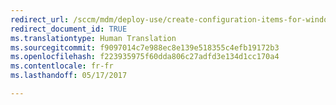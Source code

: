 ```yaml
---
redirect_url: /sccm/mdm/deploy-use/create-configuration-items-for-windows-phone-devices-managed-without-the-client
redirect_document_id: TRUE
ms.translationtype: Human Translation
ms.sourcegitcommit: f9097014c7e988ec8e139e518355c4efb19172b3
ms.openlocfilehash: f223935975f60dda806c27adfd3e134d1cc170a4
ms.contentlocale: fr-fr
ms.lasthandoff: 05/17/2017

---
```


